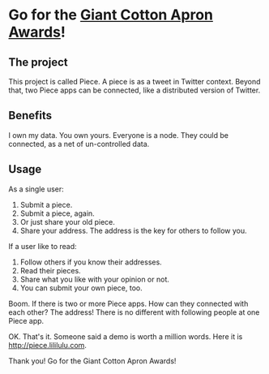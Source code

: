 # Go for the [Giant Cotton Apron Awards](https://themeteorchef.com/blog/introducing-the-giant-cotton-apron-awards/)!

## The project

This project is called Piece. A piece is as a tweet in Twitter context. Beyond that, two Piece apps can be connected, like a distributed version of Twitter.

## Benefits

I own my data. You own yours. Everyone is a node. They could be connected, as a net of un-controlled data.

## Usage

As a single user:

1. Submit a piece.
2. Submit a piece, again.
3. Or just share your old piece.
4. Share your address. The address is the key for others to follow you.

If a user like to read:

1. Follow others if you know their addresses.
2. Read their pieces.
3. Share what you like with your opinion or not.
4. You can submit your own piece, too.

Boom. If there is two or more Piece apps. How can they connected with each other? The address! There is no different with following people at one Piece app.

OK. That's it. Someone said a demo is worth a million words. Here it is <http://piece.lililulu.com>.

Thank you! Go for the Giant Cotton Apron Awards!
